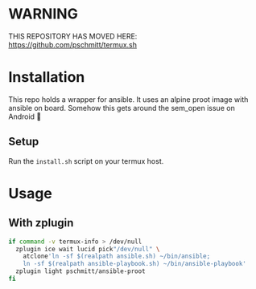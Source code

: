 # WARNING
THIS REPOSITORY HAS MOVED HERE: https://github.com/pschmitt/termux.sh

# Installation

This repo holds a wrapper for ansible. It uses an alpine proot image with
ansible on board. Somehow this gets around the sem_open issue on Android 🤷

## Setup

Run the `install.sh` script on your termux host.

# Usage

## With zplugin

```bash
if command -v termux-info > /dev/null
  zplugin ice wait lucid pick"/dev/null" \
    atclone'ln -sf $(realpath ansible.sh) ~/bin/ansible;
    ln -sf $(realpath ansible-playbook.sh) ~/bin/ansible-playbook'
  zplugin light pschmitt/ansible-proot
fi
```
